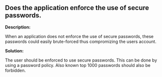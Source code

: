 
Does the application enforce the use of secure passwords. 
-------

**Description:**

When an application does not enforce the use of secure passwords, these passwords could easily brute-forced thus compromizing the users account.


**Solution:**

The user should be enforced to use secure passwords. This can be done by using a password policy. Also known top 1000 passwords should also be forbidden.

	